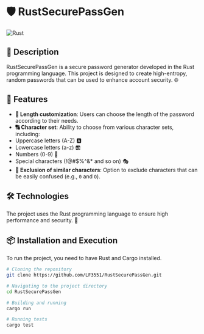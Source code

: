 # 🛡️ RustSecurePassGen

![Rust](https://img.shields.io/badge/-Rust-333333?style=flat&logo=rust)

## 📝 Description
RustSecurePassGen is a secure password generator developed in the Rust programming language. This project is designed to create high-entropy, random passwords that can be used to enhance account security. 🌐

## 🌟 Features
- **📏 Length customization**: Users can choose the length of the password according to their needs.
- **🔠 Character set**: Ability to choose from various character sets, including:
 - Uppercase letters (A-Z) 🅰️
 - Lowercase letters (a-z) 🆎
 - Numbers (0-9) 🔢
 - Special characters (!@#$%^&* and so on) 🎭
- **🚫 Exclusion of similar characters**: Option to exclude characters that can be easily confused (e.g., `0` and `O`).

## 🛠 Technologies
The project uses the Rust programming language to ensure high performance and security. 🚀

## 📦 Installation and Execution
To run the project, you need to have Rust and Cargo installed.

```bash
# Cloning the repository
git clone https://github.com/LF3551/RustSecurePassGen.git

# Navigating to the project directory
cd RustSecurePassGen

# Building and running
cargo run

# Running tests
cargo test